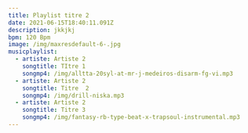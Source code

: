 ```yaml
---
title: Playlist titre 2
date: 2021-06-15T18:40:11.091Z
description: jkkjkj
bpm: 120 Bpm
image: /img/maxresdefault-6-.jpg
musicplaylist:
  - artiste: Artiste 2
    songtitle: TItre 1
    songmp4: /img/alltta-20syl-at-mr-j-medeiros-disarm-fg-vi.mp3
  - artiste: Artiste 2
    songtitle: Titre  2
    songmp4: /img/drill-niska.mp3
  - artiste: Artiste 2
    songtitle: Titre 3
    songmp4: /img/fantasy-rb-type-beat-x-trapsoul-instrumental.mp3
---
```

